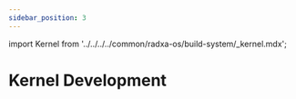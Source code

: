 ```yaml
---
sidebar_position: 3
---
```


import Kernel from '../../../../common/radxa-os/build-system/\_kernel.mdx';

# Kernel Development

<Kernel  git_url="https://github.com/radxa-pkg/linux-a733.git" />
